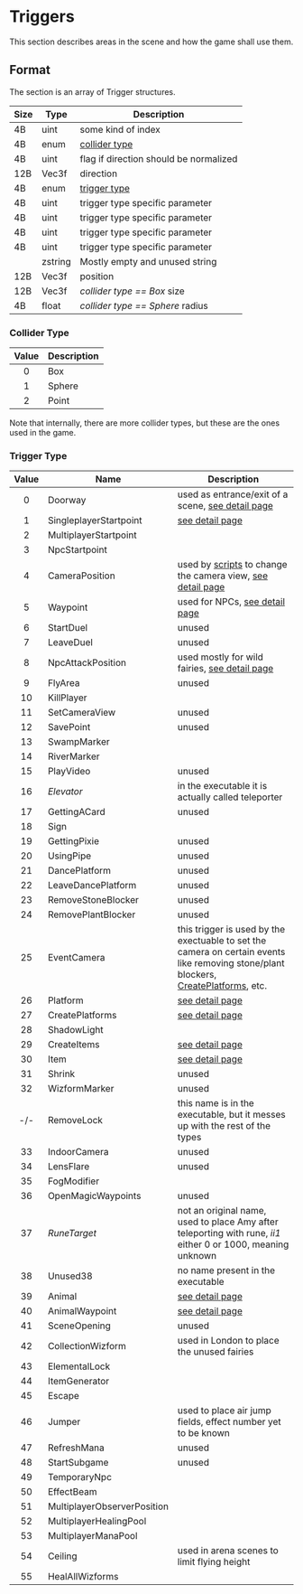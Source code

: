 # Triggers

This section describes areas in the scene and how the game shall use them.

## Format

The section is an array of Trigger structures.

| Size | Type  | Description |
|------|-------|-------------|
|  4B  | uint  | some kind of index |
|  4B  | enum  | [collider type](#collider-type) |
|  4B  | uint  | flag if direction should be normalized |
| 12B  | Vec3f | direction |
|  4B  | enum  | [trigger type](#trigger-type) |
|  4B  | uint  | trigger type specific parameter |
|  4B  | uint  | trigger type specific parameter |
|  4B  | uint  | trigger type specific parameter |
|  4B  | uint  | trigger type specific parameter |
|      |zstring| Mostly empty and unused string |
| 12B  | Vec3f | position |
| 12B  | Vec3f | _collider type == Box_ size |
|  4B  | float | _collider type == Sphere_ radius |

### Collider Type

| Value | Description |
|:-----:|-------------|
|   0   | Box         |
|   1   | Sphere      |
|   2   | Point       |

Note that internally, there are more collider types, but these are the ones used in the game.

### Trigger Type

| Value |        Name        | Description |
|:-----:|--------------------|-------------|
|   0   | Doorway            | used as entrance/exit of a scene, [see detail page](../../internal/Triggers.md#doorway) |
|   1   | SingleplayerStartpoint | [see detail page](../../internal/Triggers.md#singleplayerstartpoint) |
|   2   | MultiplayerStartpoint  |  |
|   3   | NpcStartpoint      |  |
|   4   | CameraPosition     | used by [scripts](../../internal/Scripts.md) to change the camera view, [see detail page](../../internal/Triggers.md#cameraposition) |
|   5   | Waypoint           | used for NPCs, [see detail page](../../internal/Triggers.md#waypoints) |
|   6   | StartDuel          | unused |
|   7   | LeaveDuel          | unused |
|   8   | NpcAttackPosition  | used mostly for wild fairies, [see detail page](../../internal/Triggers.md#npcattackposition) |
|   9   | FlyArea            | unused |
|  10   | KillPlayer         |  |
|  11   | SetCameraView      | unused |
|  12   | SavePoint          | unused |
|  13   | SwampMarker        |  |
|  14   | RiverMarker        |  |
|  15   | PlayVideo          | unused |
|  16   | _Elevator_         | in the executable it is actually called teleporter |
|  17   | GettingACard       | unused |
|  18   | Sign               |  |
|  19   | GettingPixie       | unused |
|  20   | UsingPipe          | unused |
|  21   | DancePlatform      | unused |
|  22   | LeaveDancePlatform | unused |
|  23   | RemoveStoneBlocker | unused |
|  24   | RemovePlantBlocker | unused |
|  25   | EventCamera        | this trigger is used by the exectuable to set the camera on certain events like removing stone/plant blockers, [CreatePlatforms](../../internal/Triggers.md#createplatforms-createitems), etc. |
|  26   | Platform           | [see detail page](../../internal/Triggers.md#platform) |
|  27   | CreatePlatforms    | [see detail page](../../internal/Triggers.md#createplatforms-createitems) |
|  28   | ShadowLight        |  |
|  29   | CreateItems        | [see detail page](../../internal/Triggers.md#createplatforms-createitems) |
|  30   | Item               | [see detail page](../../internal/Triggers.md#item) |
|  31   | Shrink             | unused |
|  32   | WizformMarker      | unused |
|  -/-  | RemoveLock         | this name is in the executable, but it messes up with the rest of the types |
|  33   | IndoorCamera       | unused |
|  34   | LensFlare          | unused |
|  35   | FogModifier        |  |
|  36   | OpenMagicWaypoints | unused |
|  37   | _RuneTarget_       | not an original name, used to place Amy after teleporting with rune, *ii1* either 0 or 1000, meaning unknown |
|  38   | Unused38           | no name present in the executable |
|  39   | Animal             | [see detail page](../../internal/Triggers.md#animal) |
|  40   | AnimalWaypoint     | [see detail page](../../internal/Triggers.md#waypoints) |
|  41   | SceneOpening       | unused |
|  42   | CollectionWizform  | used in London to place the unused fairies |
|  43   | ElementalLock      |  |
|  44   | ItemGenerator      |  |
|  45   | Escape             |  |
|  46   | Jumper             | used to place air jump fields, effect number yet to be known |
|  47   | RefreshMana        | unused |
|  48   | StartSubgame       | unused |
|  49   | TemporaryNpc       |  |
|  50   | EffectBeam         |  |
|  51   | MultiplayerObserverPosition |  |
|  52   | MultiplayerHealingPool      |  |
|  53   | MultiplayerManaPool         |  |
|  54   | Ceiling            | used in arena scenes to limit flying height |
|  55   | HealAllWizforms    |  |
